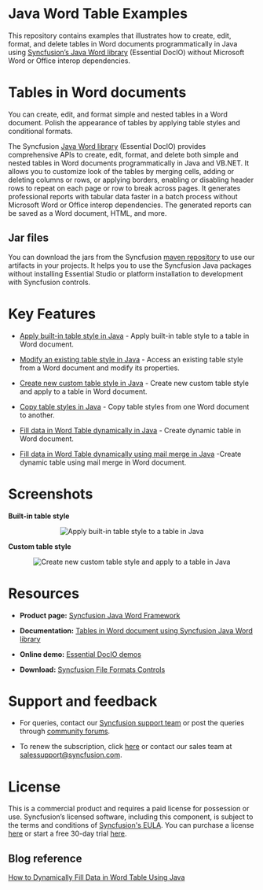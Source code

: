 # Java Word Table Examples

This repository contains examples that illustrates how to create, edit, format, and delete tables in Word documents programmatically in Java using [Syncfusion’s Java Word library](https://www.syncfusion.com/document-processing/word-framework/java/word-library?utm_source=github&utm_medium=listing&utm_campaign=java-create-word-examples) (Essential DocIO) without Microsoft Word or Office interop dependencies.

# Tables in Word documents

You can create, edit, and format simple and nested tables in a Word document. Polish the appearance of tables by applying table styles and conditional formats.

The Syncfusion [Java Word library](https://www.syncfusion.com/document-processing/word-framework/java/word-library?utm_source=github&utm_medium=listing&utm_campaign=java-create-word-examples) (Essential DocIO) provides comprehensive APIs to create, edit, format, and delete both simple and nested tables in Word documents programmatically in Java and VB.NET. It allows you to customize look of the tables by merging cells, adding or deleting columns or rows, or applying borders, enabling or disabling header rows to repeat on each page or row to break across pages. It generates professional reports with tabular data faster in a batch process without Microsoft Word or Office interop dependencies. The generated reports can be saved as a Word document, HTML, and more.

## Jar files

You can download the jars from the Syncfusion [maven repository](https://jars.syncfusion.com/?_ga=2.177721445.1332356717.1617771042-23317178.1569844681) to use our artifacts in your projects. It helps you to use the Syncfusion Java packages without installing Essential Studio or platform installation to development with Syncfusion controls.

# Key Features

- [Apply built-in table style in Java](applybuiltintablestyles/) - Apply built-in table style to a table in Word document.

- [Modify an existing table style in Java](modifyexistingtablestyle/) - Access an existing table style from a Word document and modify its properties.

- [Create new custom table style in Java](applycustomtablestyles/) - Create new custom table style and apply to a table in Word document.

- [Copy table styles in Java](copytablestyles/) - Copy table styles from one Word document to another.

- [Fill data in Word Table dynamically in Java](dynamictable/) - Create dynamic table in Word document.

- [Fill data in Word Table dynamically using mail merge in Java](dynamictableusingmailmerge/) -Create dynamic table using mail merge in Word document.

# Screenshots

**Built-in table style**

<p align="center"> 
<img src="screenshots/Built-in-table-style.png" alt="Apply built-in table style to a table in Java"/> 
</p>

**Custom table style**

<p align="center"> 
<img src="screenshots/Custom-table-style.png" alt="Create new custom table style and apply to a table in Java"/> 
</p>

# Resources

- **Product page:** [Syncfusion Java Word Framework](https://www.syncfusion.com/document-processing/word-framework/java?utm_source=github&utm_medium=listing&utm_campaign=java-create-word-examples)

- **Documentation:** [Tables in Word document using Syncfusion Java Word library](https://help.syncfusion.com/java-file-formats/word-library/working-with-tables)

- **Online demo:** [Essential DocIO demos](https://github.com/syncfusion/java-demos?utm_source=github&utm_medium=listing&utm_campaign=java-create-word-examples)

- **Download:** [Syncfusion File Formats Controls](https://www.syncfusion.com/sales/products/fileformats?utm_source=github&utm_medium=listing&utm_campaign=java-create-word-examples)

# Support and feedback

* For queries, contact our [Syncfusion support team](https://www.syncfusion.com/support/directtrac/incidents/newincident?utm_source=github&utm_medium=listing&utm_campaign=java-create-word-examples) or post the queries through [community forums](https://www.syncfusion.com/forums?utm_source=github&utm_medium=listing&utm_campaign=java-create-word-examples).

* To renew the subscription, click [here](https://www.syncfusion.com/sales/products?utm_source=github&utm_medium=listing&utm_campaign=java-create-word-examples) or contact our sales team at [salessupport@syncfusion.com](mailto:salessupport@syncfusion.com).

# License

This is a commercial product and requires a paid license for possession or use. Syncfusion’s licensed software, including this component, is subject to the terms and conditions of [Syncfusion's EULA](https://www.syncfusion.com/eula/es?utm_source=github&utm_medium=listing&utm_campaign=java-create-word-examples). You can purchase a license [here](https://www.syncfusion.com/sales/products?utm_source=github&utm_medium=listing&utm_campaign=java-create-word-examples) or start a free 30-day trial [here](https://www.syncfusion.com/account/manage-trials/start-trials?utm_source=github&utm_medium=listing&utm_campaign=java-create-word-examples).

## Blog reference
[How to Dynamically Fill Data in Word Table Using Java](https://www.syncfusion.com/blogs/post/how-to-dynamically-fill-data-in-word-table-using-java.aspx)
